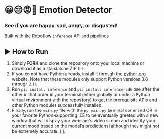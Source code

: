 # 😀😔😡🤢 Emotion Detector
### See if you are happy, sad, angry, or disgusted!

Built with the Roboflow ```inference``` API and pipelines.

## ▶️ How to Run
1. Simply **FORK** and clone the repository onto your local machine or download it as a standalone ZIP file.
2. If you do not have Python already, install it through the [python.org](https://www.python.org) website. Note that these modules only support Python versions 3.8 through 3.11.
3. Run ```pip install inference``` and ```pip install inference-sdk``` one after the other in that order in your terminal (either globally or under a Python virtual environment with the repository) to get the prerequisite APIs and other Python modules successfully installed.
4. Finally, run the ```main.py``` file with the ```py main.py``` terminal command OR in your favorite Python-supporting IDE to be eventually greeted with a new window that will display your webcam's video stream and identify your current mood based on the model's predictions \[although they might not be extremely accurate :( \].
